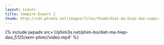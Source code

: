 ```yaml
---
layout: sieutv
title: Vampire Expert 2
thumb: http://cdn.phim3s.net/images/films/thumb/diet-ma-hiep-dao-vampire-exper-2-1997.jpg
---
```

{% include jwpadv src='//phim3s.net/phim-bo/diet-ma-hiep-dao_5125/xem-phim//video.mp4' %}